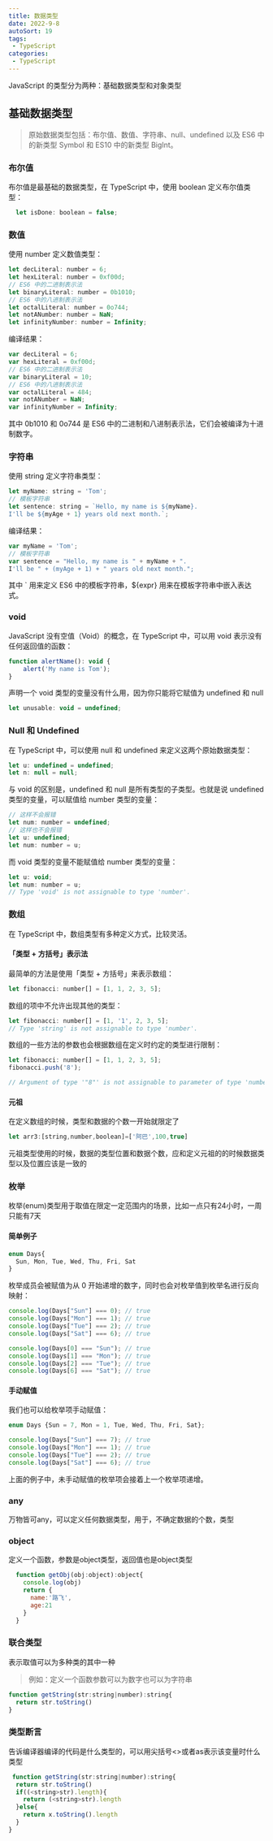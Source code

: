 ```yaml
---
title: 数据类型
date: 2022-9-8
autoSort: 19
tags:
 - TypeScript
categories: 
 - TypeScript
---
```


JavaScript 的类型分为两种：基础数据类型和对象类型

## 基础数据类型

>原始数据类型包括：布尔值、数值、字符串、null、undefined 以及 ES6 中的新类型 Symbol 和 ES10 中的新类型 BigInt。

### 布尔值

布尔值是最基础的数据类型，在 TypeScript 中，使用 boolean 定义布尔值类型：

```js
  let isDone: boolean = false;
```

### 数值

使用 number 定义数值类型：

```js
let decLiteral: number = 6;
let hexLiteral: number = 0xf00d;
// ES6 中的二进制表示法
let binaryLiteral: number = 0b1010;
// ES6 中的八进制表示法
let octalLiteral: number = 0o744;
let notANumber: number = NaN;
let infinityNumber: number = Infinity;
```

编译结果：

```js
var decLiteral = 6;
var hexLiteral = 0xf00d;
// ES6 中的二进制表示法
var binaryLiteral = 10;
// ES6 中的八进制表示法
var octalLiteral = 484;
var notANumber = NaN;
var infinityNumber = Infinity;
```

其中 0b1010 和 0o744 是 ES6 中的二进制和八进制表示法，它们会被编译为十进制数字。

### 字符串

使用 string 定义字符串类型：

```js
let myName: string = 'Tom';
// 模板字符串
let sentence: string = `Hello, my name is ${myName}.
I'll be ${myAge + 1} years old next month.`;
```

编译结果：

```js
var myName = 'Tom';
// 模板字符串
var sentence = "Hello, my name is " + myName + ".
I'll be " + (myAge + 1) + " years old next month.";
```

其中 ` 用来定义 ES6 中的模板字符串，${expr} 用来在模板字符串中嵌入表达式。

### void

JavaScript 没有空值（Void）的概念，在 TypeScript 中，可以用 void 表示没有任何返回值的函数：

```js
function alertName(): void {
    alert('My name is Tom');
}
```

声明一个 void 类型的变量没有什么用，因为你只能将它赋值为 undefined 和 null

```js
let unusable: void = undefined;
```

### Null 和 Undefined

在 TypeScript 中，可以使用 null 和 undefined 来定义这两个原始数据类型：

```js
let u: undefined = undefined;
let n: null = null;
```

与 void 的区别是，undefined 和 null 是所有类型的子类型。也就是说 undefined 类型的变量，可以赋值给 number 类型的变量：

```js
// 这样不会报错
let num: number = undefined;
// 这样也不会报错
let u: undefined;
let num: number = u;
```

而 void 类型的变量不能赋值给 number 类型的变量：

```js
let u: void;
let num: number = u;
// Type 'void' is not assignable to type 'number'.
```

### 数组

在 TypeScript 中，数组类型有多种定义方式，比较灵活。

#### 「类型 + 方括号」表示法

最简单的方法是使用「类型 + 方括号」来表示数组：

```js
let fibonacci: number[] = [1, 1, 2, 3, 5];
```

数组的项中不允许出现其他的类型：

```js
let fibonacci: number[] = [1, '1', 2, 3, 5];
// Type 'string' is not assignable to type 'number'.
```

数组的一些方法的参数也会根据数组在定义时约定的类型进行限制：

```js
let fibonacci: number[] = [1, 1, 2, 3, 5];
fibonacci.push('8');

// Argument of type '"8"' is not assignable to parameter of type 'number'.
```

#### 元祖

在定义数组的时候，类型和数据的个数一开始就限定了

```js
let arr3:[string,number,boolean]=['阿巴',100,true]
```

元祖类型使用的时候，数据的类型位置和数据个数，应和定义元祖的的时候数据类型以及位置应该是一致的

### 枚举

枚举(enum)类型用于取值在限定一定范围内的场景，比如一点只有24小时，一周只能有7天

#### 简单例子

```js
enum Days{
  Sun, Mon, Tue, Wed, Thu, Fri, Sat
}
```

枚举成员会被赋值为从 0 开始递增的数字，同时也会对枚举值到枚举名进行反向映射：

```js
console.log(Days["Sun"] === 0); // true
console.log(Days["Mon"] === 1); // true
console.log(Days["Tue"] === 2); // true
console.log(Days["Sat"] === 6); // true

console.log(Days[0] === "Sun"); // true
console.log(Days[1] === "Mon"); // true
console.log(Days[2] === "Tue"); // true
console.log(Days[6] === "Sat"); // true
```

#### 手动赋值

我们也可以给枚举项手动赋值：

```js
enum Days {Sun = 7, Mon = 1, Tue, Wed, Thu, Fri, Sat};

console.log(Days["Sun"] === 7); // true
console.log(Days["Mon"] === 1); // true
console.log(Days["Tue"] === 2); // true
console.log(Days["Sat"] === 6); // true
```

上面的例子中，未手动赋值的枚举项会接着上一个枚举项递增。

### any

万物皆可any，可以定义任何数据类型，用于，不确定数据的个数，类型

### object

 定义一个函数，参数是object类型，返回值也是object类型

```js
  function getObj(obj:object):object{
    console.log(obj)
    return {
      name:'路飞',
      age:21
    }
  }
```

### 联合类型

表示取值可以为多种类的其中一种
> 例如：定义一个函数参数可以为数字也可以为字符串

```js
function getString(str:string|number):string{
  return str.toString()
}
```

### 类型断言

告诉编译器编译的代码是什么类型的，可以用尖括号<>或者as表示该变量时什么类型

```js
 function getString(str:string|number):string{
  return str.toString()
  if((<string>str).length){
    return (<string>str).length
  }else{
    return x.toString().length
  }
}
```

```js

```

```js

```

